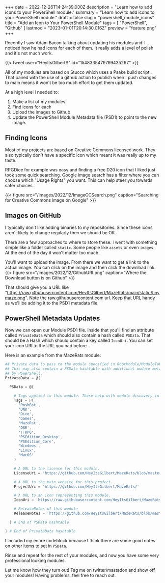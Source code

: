 +++
date = 2022-12-26T14:24:39.000Z
description = "Learn how to add icons to your PowerShell module."
summary = "Learn how to add icons to your PowerShell module."
draft = false
slug = "powershell_module_icons"
title = "Add an Icon to Your PowerShell Module"
tags = [ "PowerShell", "Github" ]
lastmod = "2023-01-01T20:14:30.016Z"
preview = "feature.png"
+++

Recently I saw Adam Bacon talking about updating his modules and I noticed how
he had icons for each of them. It really adds a level of polish and it's not
much work.

{{< tweet user="HeyItsGilbertS" id="1548335479799435267" >}}

All of my modules are based on Stucco which uses a Psake build script. That
paired with the use of a github action to publish when I push changes to main
means it won't be too much effort to get them updated.

At a high level I needed to:

1. Make a list of my modules
2. Find icons for each
3. Upload the images to Github
4. Update the PowerShell Module Metadata file (PSD1) to point to the new image.

## Finding Icons

Most of my projects are based on Creative Commons licensed work. They also typically don't have a specific icon which meant it was really up to my taste.

RPGDice for example was easy and finding a free D20 icon that I liked just took
some quick searching. Google image search has a filter where you can choose
which "Usage Rights" you want. This can help steer you towards safer choices.

{{< figure src="/images/2022/12/ImageCCSearch.png" caption="Searching for Creative Commons image on Google" >}}

## Images on GitHub

I typically don't like adding binaries to my repositories. Since these icons
aren't likely to change regularly then we should be OK.

There are a few approaches to where to store these. I went with something simple
like a folder called `static`. Some people like `assets` or even `images`. At
the end of the day it won't matter too much.

You'll want to upload the image. From there we want to get a link to the actual image. You can click on the image and then click the download link.
{{< figure src="/images/2022/12/GithubURI.png" caption="Where the Download button is on Github" >}}

That should give you a URL like
"https://raw.githubusercontent.com/HeyItsGilbert/MazeRats/main/static/tinymaze.png".
Note the raw.githubusercontent.com url. Keep that URL handy as we'll be adding
it to the PSD1 metadata file.

## PowerShell Metadata Updates

Now we can open our Module PSD1 file. Inside that you'll find an attribute
called `PrivateData` which should also contain a hash called `PSData`. That
should be a Hash which should contain a key called `IconUri`. You can set your
icon URI to the URL you had before.

Here is an example from the MazeRats module:

```powershell
## Private data to pass to the module specified in RootModule/ModuleToProcess.
## This may also contain a PSData hashtable with additional module metadata used
## by PowerShell.
PrivateData = @{

  PSData = @{

    # Tags applied to this module. These help with module discovery in online galleries.
    Tags = @(
      'PoshBot',
      'DND',
      'Dice',
      'Games',
      'MazeRat',
      'OSR',
      'TTRPG',
      'PSEdition_Desktop',
      'PSEdition_Core',
      'Windows',
      'Linux',
      'MacOS'
    )

    # A URL to the license for this module.
    LicenseUri = 'https://github.com/HeyItsGilbert/MazeRats/blob/master/LICENSE'

    # A URL to the main website for this project.
    ProjectUri = 'https://github.com/HeyItsGilbert/MazeRats/'

    # A URL to an icon representing this module.
    IconUri = 'https://raw.githubusercontent.com/HeyItsGilbert/MazeRats/main/static/tinymaze.png'

    # ReleaseNotes of this module
    ReleaseNotes = 'https://github.com/HeyItsGilbert/MazeRats/blob/master/CHANGELOG.md'

  } # End of PSData hashtable

} # End of PrivateData hashtable
```

I included my entire codeblock because I think there are some good notes on
other items to set in `PSData`.

Rinse and repeat for the rest of your modules, and now you have some very
professional looking modules.

Let me know how they turn out! Tag me on twitter/mastadon and show off your
modules! Having problems, feel free to reach out.
